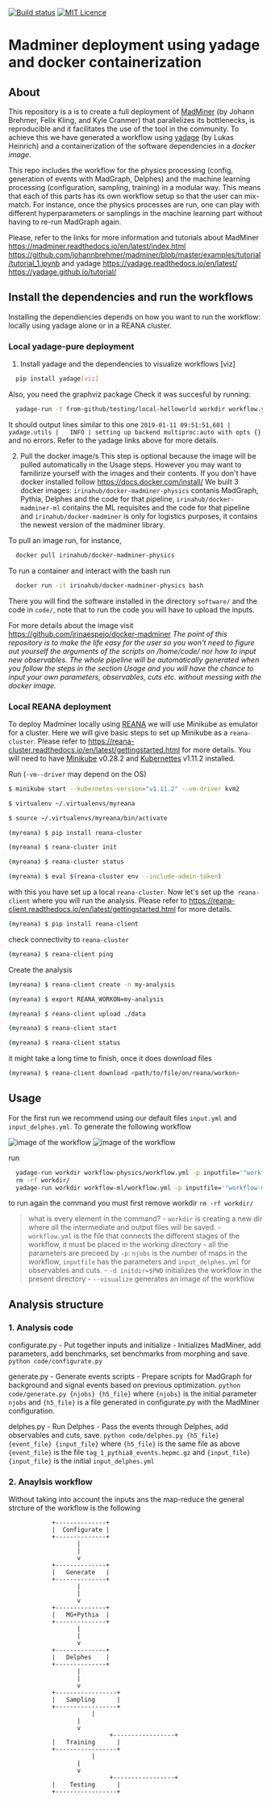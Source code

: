 [![Build status](https://travis-ci.com/irinaespejo/workflow-madminer.svg?branch=master)](https://travis-ci.org/irinaespejo)
[![MIT Licence](https://badges.frapsoft.com/os/mit/mit.png?v=103)](https://opensource.org/licenses/mit-license.php)

# Madminer deployment using yadage and docker containerization

## About
This repository is a  is to create a full deployment of [MadMiner](https://github.com/johannbrehmer/madminer) (by Johann Brehmer, Felix Kling, and Kyle Cranmer) that parallelizes its bottlenecks, is reproducible and it facilitates the use of the tool in the community. 
To achieve this we have generated a workflow using [yadage](https://github.com/yadage/yadage)
(by Lukas Heinrich) and a containerization of the software dependencies in a *docker image*.

This repo includes the workflow for the physics processing (config, generation of events with MadGraph, Delphes) and the machine learning processing (configuration, sampling, training) in a modular way. This means that each of this parts has its own workflow setup so that the user can mix-match. For instance, once the physics processes are run, one can play with different hyperparameters or samplings in the machine learning part without having to re-run MadGraph again.

Please, refer to the links for more information and tutorials about MadMiner 
https://madminer.readthedocs.io/en/latest/index.html
https://github.com/johannbrehmer/madminer/blob/master/examples/tutorial/tutorial_1.ipynb
and yadage
https://yadage.readthedocs.io/en/latest/
https://yadage.github.io/tutorial/

## Install the dependencies and run the workflows
Installing the dependiencies depends on how you want to run the workflow: locally using yadage alone or in a REANA cluster.

### Local yadage-pure deployment

1) Install yadage and the dependencies to visualize workflows [viz]
```bash
  pip install yadage[viz]
```
Also, you need the graphviz package
Check it was succesful by running:
```bash
  yadage-run -t from-github/testing/local-helloworld workdir workflow.yml -p par=World
```
It should output lines similar to this one `2019-01-11 09:51:51,601 |         yadage.utils |   INFO | setting up backend multiproc:auto with opts {}` and no errors. Refer to the yadage links above for more details.

2) Pull the docker image/s 
This step is optional because the image will be pulled automatically in the Usage steps. However you may want to familirize yourself with the images and their contents. If you don't have docker installed follow https://docs.docker.com/install/
We built 3 docker images: `irinahub/docker-madminer-physics` contanis MadGraph, Pythia, Delphes and the code for that pipeline, `irinahub/docker-madminer-ml` contains the ML requisites and the code for that pipeline and `irinahub/docker-madminer` is only for logistics purposes, it contains the newest version of the madminer library.

To pull an image run, for instance,
```bash
  docker pull irinahub/docker-madminer-physics
```
To run a container and interact with the bash run
```bash
  docker run -it irinahub/docker-madminer-physics bash
```
There you will find the software installed in the directory `software/` and the code in `code/`, note that to run the code you will have to upload the inputs.


For more details about the image visit https://github.com/irinaespejo/docker-madminer
*The point of this repository is to make the life easy for the user so you won't need to figure out yourself the arguments of the scripts on /home/code/ nor how to input new observables. The whole pipeline will be automatically generated when you follow the steps in the section Usage and you will have the chance to input your own parameters, observables, cuts etc. without messing with the docker image.*

### Local REANA deployment
To deploy Madminer locally using [REANA](http://www.reana.io/) we will use Minikube as emulator for a cluster. Here we will give basic steps to set up Minikube as a `reana-cluster`. Please refer to https://reana-cluster.readthedocs.io/en/latest/gettingstarted.html  for more details. You will need to have [Minikube](https://kubernetes.io/docs/tasks/tools/install-minikube/) v0.28.2 and [Kubernettes](https://kubernetes.io/docs/tasks/tools/install-kubectl/) v1.11.2  installed.

Run (`-vm--driver`  may depend on the OS)

```bash
$ minikube start --kubernetes-version="v1.11.2" --vm-driver kvm2

$ virtualenv ~/.virtualenvs/myreana

$ source ~/.virtualenvs/myreana/bin/activate

(myreana) $ pip install reana-cluster

(myreana) $ reana-cluster init

(myreana) $ reana-cluster status

(myreana) $ eval $(reana-cluster env --include-admin-token)
```
with this you have set up a local `reana-cluster`. Now let's set up the` reana-client` where you will run the analysis. Please refer to https://reana-client.readthedocs.io/en/latest/gettingstarted.html  for more details.

```bash
(myreana) $ pip install reana-client
```
check connectivity to `reana-cluster`
```bash
(myreana) $ reana-client ping
```

Create the analysis

```bash
(myreana) $ reana-client create -n my-analysis

(myreana) $ export REANA_WORKON=my-analysis

(myreana) $ reana-client upload ./data

(myreana) $ reana-client start

(myreana) $ reana-client status
```
it might take a long time to finish, once it does download files
```bash
(myreana) $ reana-client download <path/to/file/on/reana/workon>
```


## Usage
For the first run we recommend using our default files `input.yml` and `input_delphes.yml`.
To generate the following workflow 

![image of the workflow](images/workflow-physics.png)
![image of the workflow](images/workflow-ml.png)

run 
```bash
  yadage-run workdir workflow-physics/workflow.yml -p inputfile='"workflow-physics/input.yml"' -p njobs="10" -p inputdelphes='"workflow-physics/input_delphes.yml"' -d initdir=$PWD --visualize
  rm -rf workdir/
  yadage-run workdir workflow-ml/workflow.yml -p inputfile='"workflow-ml/inputs/input_ML.yaml"' -p ntrainsamples="5" -p combinedfile='"workflow-ml/inputs/madminer_example_with_data_1.h5"' -d initdir=$PWD --visualize
```
to run again the command you must first remove workdir `rm -rf workdir/`
>what is every element in the command?
	- `workdir` is creating a new dir where all the intermediate and output files will be saved.
	- `workflow.yml` is the file that connects the different stages of the workflow, it must be placed in the working directory
	- all the parameters are preceed by `-p`: `njobs` is the number of maps in the workflow, `inputfile` has the parameters and `input_delphes.yml` for observables and cuts.
	- `-d initdir=$PWD` initializes the workflow in the present directory
	- `--visualize` generates an image of the workflow

## Analysis structure
### 1. Analysis code
configurate.py - Put together inputs and initialize
	- Initializes MadMiner, add parameters, add benchmarks, set benchmarks from morphing and save.
	`python code/configurate.py` 
	
generate.py - Generate events scripts
	- Prepare scripts for MadGraph for background and signal events based on previous optimization.
	`python code/generate.py {njobs} {h5_file}` where `{njobs}` is the initial parameter  `njobs` and `{h5_file}` is a file generated in configurate.py with the MadMiner configuration.

delphes.py - Run Delphes
	- Pass the events through Delphes, add observables and cuts, save.
	 `python code/delphes.py {h5_file} {event_file} {input_file}` where  `{h5_file}` is the same file as above  `{event_file}` is the file  `tag_1_pythia8_events.hepmc.gz` and `{input_file}{input_file}` is the initial `input_delphes.yml`

### 2. Anaylsis workflow
Without taking into account the inputs ans the map-reduce the general strcture of the workflow is the following

				+--------------+
				|  Configurate |
				+--------------+
					   |
					   |
					   v
				+--------------+
				|   Generate   |
				+--------------+
	   				   |
					   |
					   v
				+--------------+
				|   MG+Pythia  |
				+--------------+
					   |
					   |
					   v
				+--------------+
				|   Delphes    |
				+--------------+
					   |
					   |
					   v
				+-----------------+
				|   Sampling      |
				+-----------------+
				           |
					   |
					   v
                                +-----------------+
				|   Training      |
				+-----------------+
				           |
					   |
					   v
                                +-----------------+
				|    Testing      |
				+-----------------+

